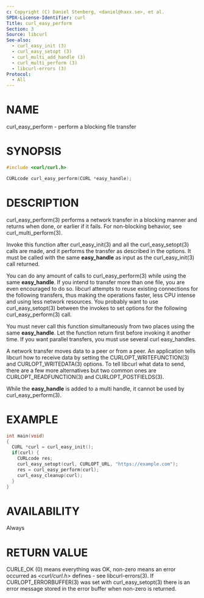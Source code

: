 ```yaml
---
c: Copyright (C) Daniel Stenberg, <daniel@haxx.se>, et al.
SPDX-License-Identifier: curl
Title: curl_easy_perform
Section: 3
Source: libcurl
See-also:
  - curl_easy_init (3)
  - curl_easy_setopt (3)
  - curl_multi_add_handle (3)
  - curl_multi_perform (3)
  - libcurl-errors (3)
Protocol:
  - All
---
```


# NAME

curl_easy_perform - perform a blocking file transfer

# SYNOPSIS

~~~c
#include <curl/curl.h>

CURLcode curl_easy_perform(CURL *easy_handle);
~~~

# DESCRIPTION

curl_easy_perform(3) performs a network transfer in a blocking manner and
returns when done, or earlier if it fails. For non-blocking behavior, see
curl_multi_perform(3).

Invoke this function after curl_easy_init(3) and all the curl_easy_setopt(3)
calls are made, and it performs the transfer as described in the options. It
must be called with the same **easy_handle** as input as the curl_easy_init(3)
call returned.

You can do any amount of calls to curl_easy_perform(3) while using the same
**easy_handle**. If you intend to transfer more than one file, you are even
encouraged to do so. libcurl attempts to reuse existing connections for the
following transfers, thus making the operations faster, less CPU intense and
using less network resources. You probably want to use curl_easy_setopt(3)
between the invokes to set options for the following curl_easy_perform(3)
call.

You must never call this function simultaneously from two places using the
same **easy_handle**. Let the function return first before invoking it another
time. If you want parallel transfers, you must use several curl easy_handles.

A network transfer moves data to a peer or from a peer. An application tells
libcurl how to receive data by setting the CURLOPT_WRITEFUNCTION(3) and
CURLOPT_WRITEDATA(3) options. To tell libcurl what data to send, there are a
few more alternatives but two common ones are CURLOPT_READFUNCTION(3) and
CURLOPT_POSTFIELDS(3).

While the **easy_handle** is added to a multi handle, it cannot be used by
curl_easy_perform(3).

# EXAMPLE

~~~c
int main(void)
{
  CURL *curl = curl_easy_init();
  if(curl) {
    CURLcode res;
    curl_easy_setopt(curl, CURLOPT_URL, "https://example.com");
    res = curl_easy_perform(curl);
    curl_easy_cleanup(curl);
  }
}
~~~

# AVAILABILITY

Always

# RETURN VALUE

CURLE_OK (0) means everything was OK, non-zero means an error occurred as
*\<curl/curl.h\>* defines - see libcurl-errors(3). If CURLOPT_ERRORBUFFER(3)
was set with curl_easy_setopt(3) there is an error message stored in the error
buffer when non-zero is returned.
